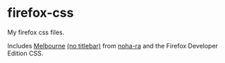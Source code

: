 # firefox-css
My firefox css files.

Includes [Melbourne](http://noha-ra.deviantart.com/art/Melbourne-Firefox-CSS-FF-29-and-above-473887761) [(no titlebar)](http://pastebin.com/Q9njwWdm) from [noha-ra](http://noha-ra.deviantart.com/) and the Firefox Developer Edition CSS.
